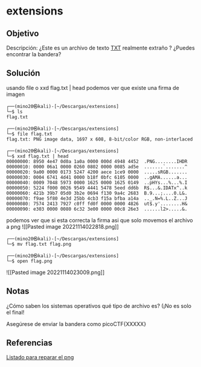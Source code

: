 # extensions

## Objetivo 
Descripción:
¿Este es un archivo de texto [TXT](https://jupiter.challenges.picoctf.org/static/e7e5d188621ee705ceeb0452525412ef/flag.txt) realmente extraño ? ¿Puedes encontrar la bandera?

## Solución
usando file o xxd flag.txt | head  podemos ver que existe una firma de imagen
``` shell
┌──(mino20㉿kali)-[~/Descargas/extensions]
└─$ ls
flag.txt
                                                                                                   
┌──(mino20㉿kali)-[~/Descargas/extensions]
└─$ file flag.txt            
flag.txt: PNG image data, 1697 x 608, 8-bit/color RGB, non-interlaced
                                                                                                   
┌──(mino20㉿kali)-[~/Descargas/extensions]
└─$ xxd flag.txt | head      
00000000: 8950 4e47 0d0a 1a0a 0000 000d 4948 4452  .PNG........IHDR
00000010: 0000 06a1 0000 0260 0802 0000 0085 ad5e  .......`.......^
00000020: 9a00 0000 0173 5247 4200 aece 1ce9 0000  .....sRGB.......
00000030: 0004 6741 4d41 0000 b18f 0bfc 6105 0000  ..gAMA......a...
00000040: 0009 7048 5973 0000 1625 0000 1625 0149  ..pHYs...%...%.I
00000050: 5224 f000 0026 9549 4441 5478 5eed dd6b  R$...&.IDATx^..k
00000060: 421b 39b7 05d0 3b2e 0694 f130 9a4c 2683  B.9...;....0.L&.
00000070: f9ae 5f80 4e3d 25bb 4cb3 f15a bfba a14a  .._.N=%.L..Z...J
00000080: 7574 2413 7927 c0ff fd0f 0000 0000 4826  ut$.y'........H&
00000090: e303 0000 0080 6c32 3e00 0000 00c8 26e3  ......l2>.....&.
```

podemos ver que si esta correcta la firma asi que solo movemos el archivo a png
![[Pasted image 20221114022818.png]]

``` shell
┌──(mino20㉿kali)-[~/Descargas/extensions]
└─$ mv flag.txt flag.png             
                                                                                                   
┌──(mino20㉿kali)-[~/Descargas/extensions]
└─$ open flag.png
```

![[Pasted image 20221114023009.png]]

## Notas
¿Cómo saben los sistemas operativos qué tipo de archivo es? (¡No es solo el final!

Asegúrese de enviar la bandera como picoCTF{XXXXX}

## Referencias
[Listado para reparar el png](https://en.wikipedia.org/wiki/List_of_file_signatures)